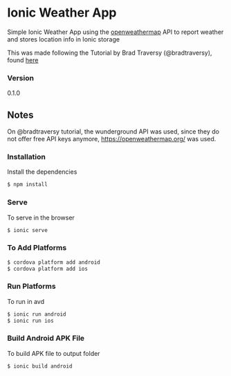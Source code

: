 # Ionic Weather App

Simple Ionic Weather App using the [openweathermap](openweathermap.org) API to report weather and stores location info in Ionic storage

This was made following the Tutorial by Brad Traversy (@bradtraversy), found [here](https://www.youtube.com/watch?v=qs2n_poLarc)

### Version
0.1.0

## Notes

On @bradtraversy tutorial, the wunderground API was used, since they do not offer free API keys anymore, https://openweathermap.org/ was used.


### Installation

Install the dependencies

```sh
$ npm install
```

### Serve
To serve in the browser

```sh
$ ionic serve
```

### To Add Platforms
```sh
$ cordova platform add android
$ cordova platform add ios
```

### Run Platforms
To run in avd

```sh
$ ionic run android
$ ionic run ios
```

### Build Android APK File
To build APK file to output folder

```sh
$ ionic build android
```
